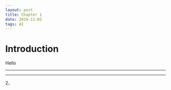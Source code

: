 ```yaml
---
layout: post
title: Chapter 1
date: 2019-11-02
tags: AI
---
```


# Introduction

Hello 

---



---

2、